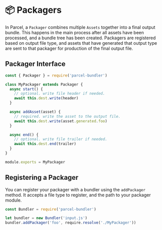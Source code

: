 # 📦 Packagers

In Parcel, a `Packager` combines multiple `Assets` together into a final output bundle. This happens in the main process after all assets have been processed, and a bundle tree has been created. Packagers are registered based on output file type, and assets that have generated that output type are sent to that packager for production of the final output file.

## Packager Interface

```javascript
const { Packager } = require('parcel-bundler')

class MyPackager extends Packager {
  async start() {
    // optional. write file header if needed.
    await this.dest.write(header)
  }

  async addAsset(asset) {
    // required. write the asset to the output file.
    await this.dest.write(asset.generated.foo)
  }

  async end() {
    // optional. write file trailer if needed.
    await this.dest.end(trailer)
  }
}

module.exports = MyPackager
```

## Registering a Packager

You can register your packager with a bundler using the `addPackager` method. It accepts a file type to register, and the path to your packager module.

```javascript
const Bundler = require('parcel-bundler')

let bundler = new Bundler('input.js')
bundler.addPackager('foo', require.resolve('./MyPackager'))
```

